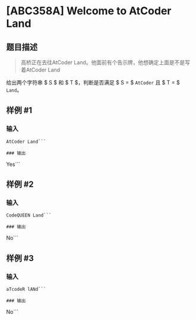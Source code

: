 # [ABC358A] Welcome to AtCoder Land

## 题目描述

> 高桥正在去往AtCoder Land。他面前有个告示牌，他想确定上面是不是写着AtCoder Land

给出两个字符串 $ S $ 和 $ T $，判断是否满足 $ S = $ `AtCoder` 且 $ T = $ `Land`。

## 样例 #1

### 输入

```
AtCoder Land```

### 输出

```
Yes```

## 样例 #2

### 输入

```
CodeQUEEN Land```

### 输出

```
No```

## 样例 #3

### 输入

```
aTcodeR lANd```

### 输出

```
No```

